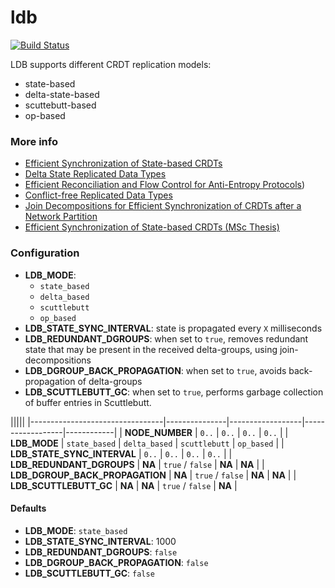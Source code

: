 # ldb 

[![Build Status](https://travis-ci.org/vitorenesduarte/ldb.svg?branch=master)](https://travis-ci.org/vitorenesduarte/ldb/)

LDB supports different CRDT replication models:
- state-based
- delta-state-based
- scuttebutt-based
- op-based


### More info
- [Efficient Synchronization of State-based CRDTs](https://arxiv.org/pdf/1803.02750.pdf)
- [Delta State Replicated Data Types](https://arxiv.org/pdf/1603.01529.pdf)
- [Efficient Reconciliation and Flow Control for Anti-Entropy Protocols](https://www.cs.cornell.edu/home/rvr/papers/flowgossip.pdf))
- [Conflict-free Replicated Data Types](https://pages.lip6.fr/Marc.Shapiro/papers/RR-7687.pdf)
- [Join Decompositions for Efficient Synchronization of CRDTs after a Network Partition](https://vitorenes.org/publication/enes-join-decompositions/enes-join-decompositions.pdf)
- [Efficient Synchronization of State-based CRDTs (MSc Thesis)](https://vitorenes.org/page/other/msc-thesis.pdf)

### Configuration
- __LDB_MODE__:
  - `state_based`
  - `delta_based`
  - `scuttlebutt`
  - `op_based`
- __LDB_STATE_SYNC_INTERVAL__: state is propagated every `X` milliseconds
- __LDB_REDUNDANT_DGROUPS__: when set to `true`,
removes redundant state that may be present in the received
delta-groups, using join-decompositions
- __LDB_DGROUP_BACK_PROPAGATION__: when set to `true`,
avoids back-propagation of delta-groups
- __LDB_SCUTTLEBUTT_GC__: when set to `true`, performs garbage collection of buffer entries in Scuttlebutt.

|||||
|---------------------------------|---------------|------------------|------------------|------------|
| __NODE_NUMBER__                 | `0..`         | `0..`            | `0..`            | `0..`      |
| __LDB_MODE__                    | `state_based` | `delta_based`    | `scuttlebutt`    | `op_based` |
| __LDB_STATE_SYNC_INTERVAL__     | `0..`         | `0..`            | `0..`            | `0..`      |
| __LDB_REDUNDANT_DGROUPS__       | __NA__        | `true` / `false` | __NA__           | __NA__     |
| __LDB_DGROUP_BACK_PROPAGATION__ | __NA__        | `true` / `false` | __NA__           | __NA__     |
| __LDB_SCUTTLEBUTT_GC__          | __NA__        | __NA__           | `true` / `false` | __NA__     |

#### Defaults
- __LDB_MODE__: `state_based`
- __LDB_STATE_SYNC_INTERVAL__: 1000
- __LDB_REDUNDANT_DGROUPS__: `false`
- __LDB_DGROUP_BACK_PROPAGATION__: `false`
- __LDB_SCUTTLEBUTT_GC__: `false`
